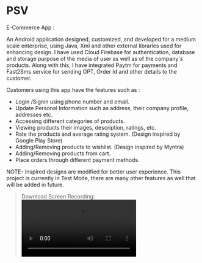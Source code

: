 # PSV
E-Commerce App :

An Android application designed, customized, and developed for a medium scale enterprise, using Java, Xml and other external libraries used for enhancing design.
I have used Cloud Firebase for authentication, database and storage purpose of the media of user as well as of the company's products.
Along with this, I have integrated Paytm for payments and Fast2Sms service for sending OPT, Order Id and other details to the customer. 

Customers using this app have the features such as :
- Login /Signin using phone number and email. 
- Update Personal Information such as address, their company profile, addresses etc. 
- Accessing different categories of products. 
- Viewing products their images, description, ratings, etc. 
- Rate the products and average rating system.  (Design inspired by Google Play Store) 
- Adding/Removing products to wishlist.  (Design inspired by Myntra)
- Adding/Removing products from cart.
- Place orders through different payment methods. 

NOTE-
Inspired designs are modified for better user experience. 
This project is currently in Test Mode, there are many other features as well that will be added in future. 

>Download Screen Recording:
![Output sample](https://github.com/mayankchaudhary19/PSV/blob/master/PSV%20App%20Screen%20Recording/Screen%20Recording%20PSV%20App%20.mov)
